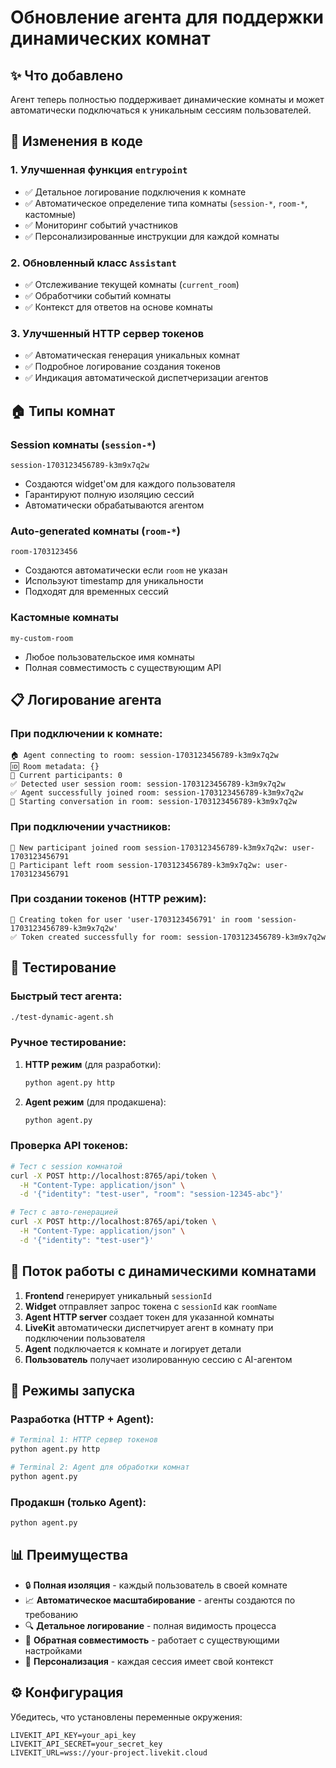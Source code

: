 # Обновление агента для поддержки динамических комнат

## ✨ Что добавлено

Агент теперь полностью поддерживает динамические комнаты и может автоматически подключаться к уникальным сессиям пользователей.

## 🔧 Изменения в коде

### 1. Улучшенная функция `entrypoint`
- ✅ Детальное логирование подключения к комнате
- ✅ Автоматическое определение типа комнаты (`session-*`, `room-*`, кастомные)
- ✅ Мониторинг событий участников
- ✅ Персонализированные инструкции для каждой комнаты

### 2. Обновленный класс `Assistant`
- ✅ Отслеживание текущей комнаты (`current_room`)
- ✅ Обработчики событий комнаты
- ✅ Контекст для ответов на основе комнаты

### 3. Улучшенный HTTP сервер токенов
- ✅ Автоматическая генерация уникальных комнат
- ✅ Подробное логирование создания токенов
- ✅ Индикация автоматической диспетчеризации агентов

## 🏠 Типы комнат

### Session комнаты (`session-*`)
```
session-1703123456789-k3m9x7q2w
```
- Создаются widget'ом для каждого пользователя
- Гарантируют полную изоляцию сессий
- Автоматически обрабатываются агентом

### Auto-generated комнаты (`room-*`)
```
room-1703123456
```
- Создаются автоматически если `room` не указан
- Используют timestamp для уникальности
- Подходят для временных сессий

### Кастомные комнаты
```
my-custom-room
```
- Любое пользовательское имя комнаты
- Полная совместимость с существующим API

## 📋 Логирование агента

### При подключении к комнате:
```
🏠 Agent connecting to room: session-1703123456789-k3m9x7q2w
🆔 Room metadata: {}
👥 Current participants: 0
✅ Detected user session room: session-1703123456789-k3m9x7q2w
✅ Agent successfully joined room: session-1703123456789-k3m9x7q2w
🤖 Starting conversation in room: session-1703123456789-k3m9x7q2w
```

### При подключении участников:
```
👤 New participant joined room session-1703123456789-k3m9x7q2w: user-1703123456791
👋 Participant left room session-1703123456789-k3m9x7q2w: user-1703123456791
```

### При создании токенов (HTTP режим):
```
🎫 Creating token for user 'user-1703123456791' in room 'session-1703123456789-k3m9x7q2w'
✅ Token created successfully for room: session-1703123456789-k3m9x7q2w
```

## 🧪 Тестирование

### Быстрый тест агента:
```bash
./test-dynamic-agent.sh
```

### Ручное тестирование:
1. **HTTP режим** (для разработки):
   ```bash
   python agent.py http
   ```

2. **Agent режим** (для продакшена):
   ```bash
   python agent.py
   ```

### Проверка API токенов:
```bash
# Тест с session комнатой
curl -X POST http://localhost:8765/api/token \
  -H "Content-Type: application/json" \
  -d '{"identity": "test-user", "room": "session-12345-abc"}'

# Тест с авто-генерацией
curl -X POST http://localhost:8765/api/token \
  -H "Content-Type: application/json" \
  -d '{"identity": "test-user"}'
```

## 🔄 Поток работы с динамическими комнатами

1. **Frontend** генерирует уникальный `sessionId`
2. **Widget** отправляет запрос токена с `sessionId` как `roomName`
3. **Agent HTTP server** создает токен для указанной комнаты
4. **LiveKit** автоматически диспетчирует агент в комнату при подключении пользователя
5. **Agent** подключается к комнате и логирует детали
6. **Пользователь** получает изолированную сессию с AI-агентом

## 🚀 Режимы запуска

### Разработка (HTTP + Agent):
```bash
# Terminal 1: HTTP сервер токенов
python agent.py http

# Terminal 2: Agent для обработки комнат
python agent.py
```

### Продакшн (только Agent):
```bash
python agent.py
```

## 📊 Преимущества

- 🔒 **Полная изоляция** - каждый пользователь в своей комнате
- 📈 **Автоматическое масштабирование** - агенты создаются по требованию
- 🔍 **Детальное логирование** - полная видимость процесса
- 🔄 **Обратная совместимость** - работает с существующими настройками
- 🎯 **Персонализация** - каждая сессия имеет свой контекст

## ⚙️ Конфигурация

Убедитесь, что установлены переменные окружения:
```env
LIVEKIT_API_KEY=your_api_key
LIVEKIT_API_SECRET=your_secret_key
LIVEKIT_URL=wss://your-project.livekit.cloud
``` 